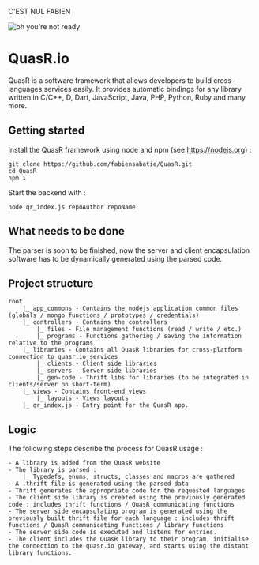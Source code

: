 C'EST NUL FABIEN

![oh you're not ready](https://cdn.quasr.io/assets/images/github.jpg)
# QuasR.io

QuasR is a software framework that allows developers to build cross-languages services easily. It provides automatic bindings for any library written in C/C++, D, Dart, JavaScript, Java, PHP, Python, Ruby and many more.

## Getting started

Install the QuasR framework using node and npm (see https://nodejs.org) :
```
git clone https://github.com/fabiensabatie/QuasR.git
cd QuasR
npm i
```

Start the backend with :
```
node qr_index.js repoAuthor repoName
```


## What needs to be done

The parser is soon to be finished, now the server and client encapsulation software has to be dynamically generated using the parsed code.

## Project structure

```
root
	|_ app_commons - Contains the nodejs application common files (globals / mongo functions / prototypes / credentials)
	|_ controllers - Contains the controllers
		|_ files - File management functions (read / write / etc.)
		|_ programs - Functions gathering / saving the information relative to the programs
	|_ libraries - Contains all QuasR libraries for cross-platform connection to quasr.io services
		|_ clients - Client side libraries
		|_ servers - Server side libraries
		|_ gen-code - Thrift libs for libraries (to be integrated in clients/server on short-term)
	|_ views - Contains front-end views
		|_ layouts - Views layouts
	|_ qr_index.js - Entry point for the QuasR app.
```

## Logic

The following steps describe the process for QuasR usage :
```
- A library is added from the QuasR website
- The library is parsed :
	|_ Typedefs, enums, structs, classes and macros are gathered
- A .thrift file is generated using the parsed data
- Thrift generates the appropriate code for the requested languages
- The client side library is created using the previously generated code : includes thrift functions / QuasR communicating functions
- The server side encapsulating program is generated using the previously built thrift file for each language : includes thrift functions / QuasR communicating functions / library functions
- The server side code is executed and listens for entries.
- The client includes the QuasR library to their program, initialise the connection to the quasr.io gateway, and starts using the distant library functions.
```
